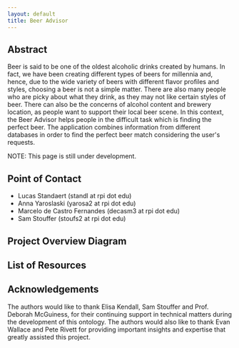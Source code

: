 ```yaml
---
layout: default
title: Beer Advisor
---
```


## Abstract
Beer is said to be one of the oldest alcoholic drinks created by humans. In fact, we have been creating different types of beers for millennia and, hence, due to the wide variety of beers with different flavor profiles and styles, choosing a beer is not a simple matter. There are also many people who are picky about what they drink, as they may not like certain styles of beer. There can also be the concerns of alcohol content and brewery location, as people want to support their local beer scene. In this context, the Beer Advisor helps people in the difficult task which is finding the perfect beer. The application combines information from different databases in order to find the perfect beer match considering the user's requests.

NOTE: This page is still under development.  

## Point of Contact

<ul>
<li>Lucas Standaert (standl at rpi dot edu) </li>
<li>Anna Yaroslaski (yarosa2 at rpi dot edu) </li>
<li>Marcelo de Castro Fernandes (decasm3 at rpi dot edu) </li>
<li>Sam Stouffer (stoufs2 at rpi dot edu) </li>
</ul>


## Project Overview Diagram


## List of Resources


## Acknowledgements

The authors would like to thank Elisa Kendall, Sam Stouffer and Prof. Deborah McGuiness, for their continuing support in technical matters during the development of this ontology. The authors would also like to thank Evan Wallace and Pete Rivett for providing important insights and expertise that greatly assisted this project.